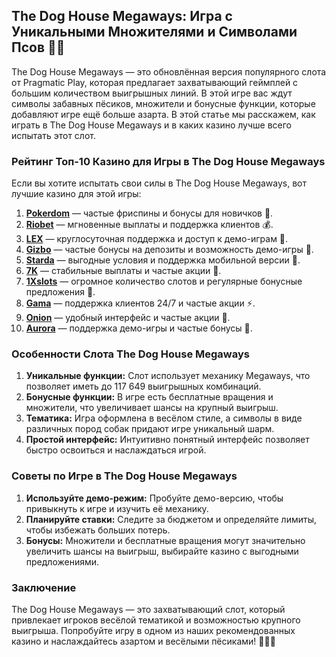 ## The Dog House Megaways: Игра с Уникальными Множителями и Символами Псов 🐾🎰

The Dog House Megaways — это обновлённая версия популярного слота от Pragmatic Play, которая предлагает захватывающий геймплей с большим количеством выигрышных линий. В этой игре вас ждут символы забавных пёсиков, множители и бонусные функции, которые добавляют игре ещё больше азарта. В этой статье мы расскажем, как играть в The Dog House Megaways и в каких казино лучше всего испытать этот слот.

### Рейтинг Топ-10 Казино для Игры в The Dog House Megaways

Если вы хотите испытать свои силы в The Dog House Megaways, вот лучшие казино для этой игры:

1. **[Pokerdom](https://brandplay.link/4k77v2yx)** — частые фриспины и бонусы для новичков 🎲.
2. **[Riobet](https://brandplay.link/7xBLTPyj)** — мгновенные выплаты и поддержка клиентов 💰.
3. **[LEX](https://brandplay.link/zW4hdDFV)** — круглосуточная поддержка и доступ к демо-играм 🎉.
4. **[Gizbo](https://brandplay.link/bprXw4YV)** — частые бонусы на депозиты и возможность демо-игры 🎁.
5. **[Starda](https://brandplay.link/fB7xwRFL)** — выгодные условия и поддержка мобильной версии 🎈.
6. **[7K](https://brandplay.link/BvQyFShp)** — стабильные выплаты и частые акции 🎯.
7. **[1Xslots](https://brandplay.link/hSB1khtr)** — огромное количество слотов и регулярные бонусные предложения 🌟.
8. **[Gama](https://brandplay.link/j6NMKsDz)** — поддержка клиентов 24/7 и частые акции ⚡.
9. **[Onion](https://brandplay.link/zBGRVpQ9)** — удобный интерфейс и частые акции 🎰.
10. **[Aurora](https://10trafic-stat2.com/click/668546556bcc6313411604bd/6766/13032/subaccount)** — поддержка демо-игры и частые бонусы 💎.

### Особенности Слота The Dog House Megaways

1. **Уникальные функции:** Слот использует механику Megaways, что позволяет иметь до 117 649 выигрышных комбинаций.
2. **Бонусные функции:** В игре есть бесплатные вращения и множители, что увеличивает шансы на крупный выигрыш.
3. **Тематика:** Игра оформлена в весёлом стиле, а символы в виде различных пород собак придают игре уникальный шарм.
4. **Простой интерфейс:** Интуитивно понятный интерфейс позволяет быстро освоиться и наслаждаться игрой.

### Советы по Игре в The Dog House Megaways

1. **Используйте демо-режим:** Пробуйте демо-версию, чтобы привыкнуть к игре и изучить её механику.
2. **Планируйте ставки:** Следите за бюджетом и определяйте лимиты, чтобы избежать больших потерь.
3. **Бонусы:** Множители и бесплатные вращения могут значительно увеличить шансы на выигрыш, выбирайте казино с выгодными предложениями.

### Заключение

The Dog House Megaways — это захватывающий слот, который привлекает игроков весёлой тематикой и возможностью крупного выигрыша. Попробуйте игру в одном из наших рекомендованных казино и наслаждайтесь азартом и весёлыми пёсиками! 🎉🐾💸

